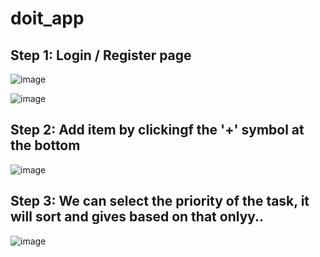 # doit_app

## Step 1: Login / Register page

![image](https://github.com/sankar6305/doit_app/assets/58016341/b25c1c7e-c1cb-40a7-816b-f4ecc9371f9f)

![image](https://github.com/sankar6305/doit_app/assets/58016341/0eb2563f-37a1-4038-8483-fdf7f27cac15)

## Step 2: Add item by clickingf the '+' symbol at the bottom

![image](https://github.com/sankar6305/doit_app/assets/58016341/a74a3d0a-2ef7-4a4a-b938-07440ad9a8d7)

## Step 3: We can select the priority of the task, it will sort and gives based on that onlyy..

![image](https://github.com/sankar6305/doit_app/assets/58016341/7fe6c83e-7e98-48ac-9946-9f062d514b14)


